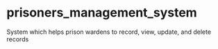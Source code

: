 # prisoners_management_system
System which helps prison wardens to record, view, update, and delete records
